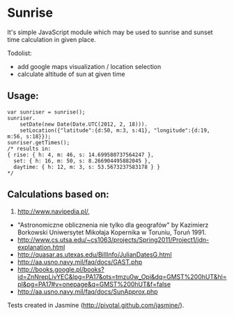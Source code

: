 Sunrise
=======
It's simple JavaScript module which may be used to sunrise and sunset time calculation in given place.


Todolist:

- add google maps visualization / location selection
- calculate altitude of sun at given time



Usage:
-
    var sunriser = sunrise();
    sunriser.
        setDate(new Date(Date.UTC(2012, 2, 18))).
        setLocation({"latitude":{d:50, m:3, s:41}, "longitude":{d:19, m:56, s:18}});
    sunriser.getTimes();
    /* results in:
    { rise: { h: 4, m: 46, s: 14.699580737564247 },
      set: { h: 16, m: 50, s: 8.266904495882045 },
      daytime: { h: 12, m: 3, s: 53.5673237583178 } }
    */
 
 
Calculations based on:
-
1. http://www.navipedia.pl/,
- "Astronomiczne oblicznenia nie tylko dla geografów" by Kazimierz Borkowski Uniwersytet Mikołaja Kopernika w Toruniu, Toruń 1991.
- http://www.cs.utsa.edu/~cs1063/projects/Spring2011/Project1/jdn-explanation.html
- http://quasar.as.utexas.edu/BillInfo/JulianDatesG.html
- http://aa.usno.navy.mil/faq/docs/GAST.php
- http://books.google.pl/books?id=ZnNrepLivYEC&lpg=PA17&ots=tmzu0w_Opi&dq=GMST%200hUT&hl=pl&pg=PA17#v=onepage&q=GMST%200hUT&f=false
- http://aa.usno.navy.mil/faq/docs/SunApprox.php

Tests created in Jasmine (http://pivotal.github.com/jasmine/).